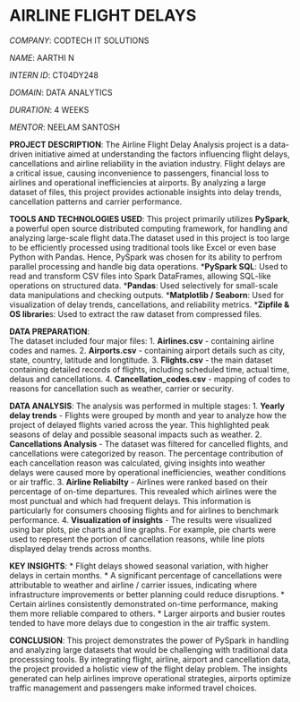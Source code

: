 # AIRLINE FLIGHT DELAYS

_COMPANY_: CODTECH IT SOLUTIONS

_NAME_: AARTHI N

_INTERN ID_: CT04DY248

_DOMAIN_: DATA ANALYTICS

_DURATION_: 4 WEEKS

_MENTOR_: NEELAM SANTOSH

**PROJECT DESCRIPTION**:
        The Airline Flight Delay Analysis project is a data-driven initiative aimed at understanding the factors influencing flight delays, cancellations and airline reliability in the aviation industry. Flight delays are a critical issue, causing inconvenience to passengers, financial loss to airlines and operational inefficiencies at airports. By analyzing a large dataset of files, this project provides actionable insights into delay trends, cancellation patterns and carrier performance.
         
**TOOLS AND TECHNOLOGIES USED**:
       This project primarily utilizes **PySpark**, a powerful open source distributed computing framework, for handling and analyzing large-scale flight data.The dataset used in this project is too large to be efficiently processed using traditional tools like Excel or even base Python with Pandas. Hence, PySpark was chosen for its ability to perfrom parallel processing and handle big data operations.
     ***PySpark SQL**: Used to read and transform CSV files into Spark DataFrames, allowing SQL-like operations on structured data.
     ***Pandas**: Used selectively for small-scale data manipulations and checking outputs.
     ***Matplotlib / Seaborn**: Used for visualization of delay trends, cancellations, and reliability metrics.
     ***Zipfile & OS librarie**s: Used to extract the raw dataset from compressed files.

**DATA PREPARATION**:   
       The dataset included four major files:
          1. **Airlines.csv** - containing airline codes and names.
          2. **Airports.csv** - containing airport details such as city, state, country, latitude and longtitude.
          3. **Flights.csv** - the main dataset containing detailed records of flights, including scheduled time, actual time, delaus and cancellations.
          4. **Cancellation_codes.csv** - mapping of codes to reasons for cancellation such as weather, carrier or security.

**DATA ANALYSIS**:
       The analysis was performed in multiple stages:
          1. **Yearly delay trends** - Flights were grouped by month and year to analyze how the project of delayed flights varied across the year. This highlighted peak seasons of delay and              possible seasonal impacts such as weather.
          2. **Cancellations Analysis** - The dataset was filtered for cancelled flights, and cancellations were categorized by reason. The percentage contribution of each cancellation reason
             was calculated, giving insights into weather delays were caused more by operational inefficiencies, weather conditions or air traffic.
          3. **Airline Reliabilty** - Airlines were ranked based on their percentage of on-time departures. This revealed which airlines were the most punctual and which had frequent delays. 
             This information is particularly for consumers choosing flights and for airlines to benchmark performance.
          4. **Visualization of insights** - The results were visualized using bar plots, pie charts and line graphs. For example, pie charts were used to represent the portion of cancellation reasons, while line plots displayed delay trends across months.

**KEY INSIGHTS**:
      * Flight delays showed seasonal variation, with higher delays in certain months.
      * A significant percentage of cancellations were attributable to weather and airline / carrier issues, indicating where infrastructure improvements or better planning could reduce disruptions.
      * Certain airlines consistently demonstrated on-time performance, making them more reliable compared to others.
      * Larger airports and busier routes tended to have more delays due to congestion in the air traffic system.

**CONCLUSION**:
        This project demonstrates the power of PySpark in handling and analyzing large datasets that would be challenging with traditional data processsing tools. By integrating flight, airline, airport and cancellation data, the project provided a holistic view of the flight delay problem. The insights generated can help airlines improve operational strategies, airports optimize traffic management and passengers make informed travel choices.
     
